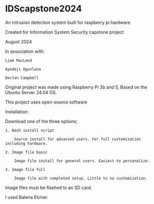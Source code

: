 # IDScapstone2024

An intrusion detection system built for raspberry pi hardware. 

Created for Information System Security capstone project 

August 2024

In association with:

    Liam MacLeod

    Ayodeji Ogunlana
    
    Declan Campbell

Original project was made using Raspberry Pi 3b and 5, Based on the Ubuntu Server 24.04 
OS. 

This project uses open-source software


Installation:

  Download one of the three options;
  
    1. Bash install script
    
        Source install for advanced users. For full customization including hardware.
        
    2. Image file basic
    
        Image file install for general users. Easiest to personalize.
        
    3. Image file full
    
        Image file with completed setup. Little to no customization.
        

Image files must be flashed to an SD card.

I used Balena Etcher.
